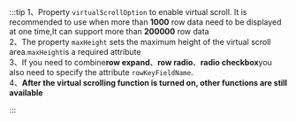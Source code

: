 :::tip
1、Property `virtualScrollOption` to enable virtual scroll. It is recommended to use when more than **1000** row data need to be displayed at one time,It can support more than **200000** row data<br>
2、The property `maxHeight` sets the maximum height of the virtual scroll area.`maxHeight`is a required attribute<br>
3、If you need to combine**row expand**、**row radio**、**radio checkbox**you also need to specify the attribute `rowKeyFieldName`.<br>
4、**After the virtual scrolling function is turned on, other functions are still available**

:::
